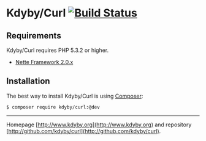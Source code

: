 Kdyby/Curl [![Build Status](https://secure.travis-ci.org/Kdyby/Curl.png?branch=master)](http://travis-ci.org/Kdyby/Curl)
===========================


Requirements
------------

Kdyby/Curl requires PHP 5.3.2 or higher.

- [Nette Framework 2.0.x](https://github.com/nette/nette)


Installation
------------

The best way to install Kdyby/Curl is using  [Composer](http://getcomposer.org/):

```sh
$ composer require kdyby/curl:@dev
```


-----

Homepage [http://www.kdyby.org](http://www.kdyby.org) and repository [http://github.com/kdyby/curl](http://github.com/kdyby/curl).
